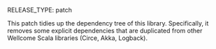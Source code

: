 RELEASE_TYPE: patch

This patch tidies up the dependency tree of this library.  Specifically, it removes some explicit dependencies that are duplicated from other Wellcome Scala libraries (Circe, Akka, Logback).